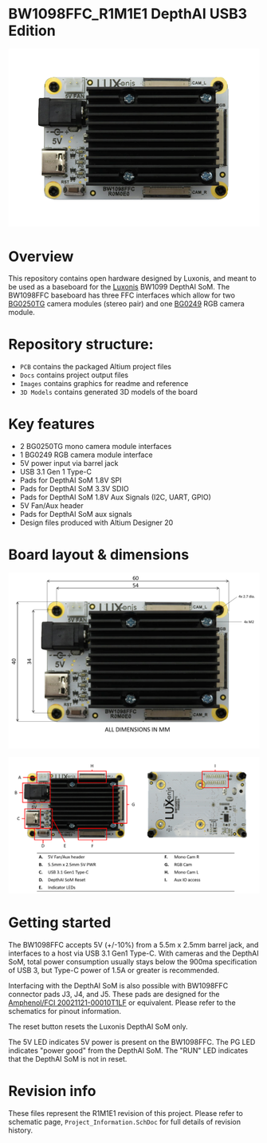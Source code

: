 # BW1098FFC_R1M1E1 DepthAI USB3 Edition

![](Images/BW1098FFC_R0M0E0_front.png)

# Overview
This repository contains open hardware designed by Luxonis, and meant to be used as a baseboard for the [Luxonis](https://www.luxonis.com/depthai) BW1099 DepthAI SoM. The BW1098FFC baseboard has three FFC interfaces which allow for two [BG0250TG](https://github.com/luxonis/depthai-hardware/tree/master/BG0250TG_DepthAI_Mono_Camera) camera modules (stereo pair) and one [BG0249](https://github.com/luxonis/depthai-hardware/tree/master/BG0249_DepthAI_RGB_Camera) RGB camera module. 

# Repository structure:
* `PCB` contains the packaged Altium project files
* `Docs` contains project output files
* `Images` contains graphics for readme and reference
* `3D Models` contains generated 3D models of the board
# Key features
* 2 BG0250TG mono camera module interfaces
* 1 BG0249 RGB camera module interface
* 5V power input via barrel jack
* USB 3.1 Gen 1 Type-C
* Pads for DepthAI SoM 1.8V SPI
* Pads for DepthAI SoM 3.3V SDIO 
* Pads for DepthAI SoM 1.8V Aux Signals (I2C, UART, GPIO)
* 5V Fan/Aux header
* Pads for DepthAI SoM aux signals
* Design files produced with Altium Designer 20

# Board layout & dimensions

![](Images/BW1098FFC_R0M0E0_dims.png)

![](Images/BW1098FFC_R0M0E0_diag.png)

# Getting started  

The BW1098FFC accepts 5V (+/-10%) from a 5.5m x 2.5mm barrel jack, and interfaces to a host via USB 3.1 Gen1 Type-C. With cameras and the DepthAI SoM, total power consumption usually stays below the 900ma specification of USB 3, but Type-C power of 1.5A or greater is recommended. 

Interfacing with the DepthAI SoM is also possible with BW1098FFC connector pads J3, J4, and J5. These pads are designed for the [Amphenol/FCI 20021121-00010T1LF](https://octopart.com/20021121-00010t1lf-amphenol+icc+%2F+fci-93112650?r=sp) or equivalent. Please refer to the schematics for pinout information. 

The reset button resets the Luxonis DepthAI SoM only. 

The 5V LED indicates 5V power is present on the BW1098FFC. The PG LED indicates "power good" from the DepthAI SoM. The "RUN" LED indicates that the DepthAI SoM is not in reset.

# Revision info
These files represent the R1M1E1 revision of this project. Please refer to schematic page, `Project_Information.SchDoc` for full details of revision history.
